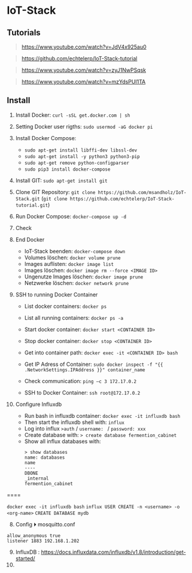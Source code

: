 # IoT-Stack

## Tutorials

> https://www.youtube.com/watch?v=JdV4x925au0

> https://github.com/echtelerp/IoT-Stack-tutorial

> https://www.youtube.com/watch?v=zyJ1NwPSqsk

> https://www.youtube.com/watch?v=mzYdsPUI1TA

## Install

1. Install Docker: `curl -sSL get.docker.com | sh`

2. Setting Docker user rigths: `sudo usermod -aG docker pi`  

2. Install Docker Compose: 
   - `sudo apt-get install libffi-dev libssl-dev`  
   - `sudo apt-get install -y python3 python3-pip`
   - `sudo apt-get remove python-configparser`
   - `sudo pip3 install docker-compose`

3. Install GIT: `sudo apt-get install git`

4. Clone GIT Repository: `git clone https://github.com/msandholz/IoT-Stack.git`
   (`git clone https://github.com/echtelerp/IoT-Stack-tutorial.git`)

5. Run Docker Compose: `docker-compose up -d` 

6. Check 


7. End Docker
   - IoT-Stack beenden: `docker-compose down`
   - Volumes löschen: `docker volume prune`
   - Images auflisten: `docker image list`
   - Images löschen: `docker image rm --force <IMAGE ID>` 
   - Ungenutze Images löschen: `docker image prune`
   - Netzwerke löschen: `docker network prune`


8. SSH to running Docker Container
   - List docker containers: `docker ps`
   - List all running containers: `docker ps -a`
   - Start docker container: `docker start <CONTAINER ID>` 
   - Stop docker container: `docker stop <CONTAINER ID>`
   - Get into container path: `docker exec -it <CONTAINER ID> bash` 

   - Get IP Adress of Container: `sudo docker inspect -f "{{ .NetworkSettings.IPAddress }}" container_name`
   - Check communication: `ping –c 3 172.17.0.2`
   - SSH to Docker Container: `ssh root@172.17.0.2`

9. Configure Influxdb
   - Run bash in influxdb container: `docker exec -it influxdb bash`
   - Then start the influxdb shell with: `influx`
   - Log into influx `>auth` / `username: ` / `password: xxx`
   - Create database with: `> create database fermention_cabinet`
   - Show all influx databases with: 
     ```
     > show databases
     name: databases
     name
     ----
     DBONE
     _internal
     fermention_cabinet   
     ```




====



`docker exec -it influxdb bash`
    `influx USER CREATE -n <username> -o <org-name>`
    `CREATE DATABASE mydb`


8. Config ⏵ mosquitto.conf
```
allow_anonymous true
listener 1883 192.168.1.202
```

9. InfluxDB : https://docs.influxdata.com/influxdb/v1.8/introduction/get-started/
10. 
